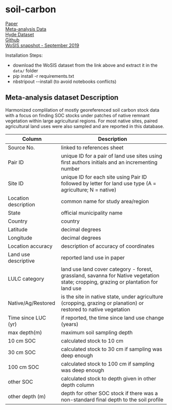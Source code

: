 # soil-carbon

[Paper](https://www.pnas.org/content/114/36/9575?__cf_chl_jschl_tk__=pmd_f058691333b9ea8968c99d5667424db6abbd64f9-1627461072-0-gqNtZGzNAeKjcnBszQiO#sec-10)  
[Meta-analysis Data](https://dataverse.harvard.edu/dataset.xhtml?persistentId=doi:10.7910/DVN/QQQM8V)  
[Hyde Dataset](https://www.pbl.nl/en/image/links/hyde)  
[Github](https://github.com/whrc/Soil-Carbon-Debt)  
[WoSIS snapshot - September 2019](https://data.isric.org/geonetwork/srv/eng/catalog.search#/metadata/ca880bd4-cff8-11e9-8046-0cc47adaa92c)

Installation Steps:
- download the WoSIS dataset from the link above and extract it in the `data/` folder
- pip install -r requirements.txt
- nbstripout --install (to avoid notebooks conflicts)


## Meta-analysis dataset Description

Harmonized complilation of mostly georeferenced soil carbon stock data with a focus on finding SOC stocks under 
patches of native remnant vegetation within large agricultural regions. For most native sites, paired agricultural 
land uses were also sampled and are reported in this database.

| Column               | Description                                                                                                                         |
|----------------------|-------------------------------------------------------------------------------------------------------------------------------------|
| Source No.           | linked to references sheet                                                                                                          |
| Pair ID              | unique ID for a pair of land use sites using first authors initials and an incrementing number                                      |
| Site ID              | unique ID for each site using Pair ID followed by letter for land use type (A = agriculture; N = native)                            |
| Location description | common name for study area/region                                                                                                   |
| State                | official municipality name                                                                                                          |
|  Country             | country                                                                                                                             |
| Latitude             | decimal degrees                                                                                                                     |
| Longitude            | decimal degrees                                                                                                                     |
| Location accuracy    | description of accuracy of coordinates                                                                                              |
| Land use descriptive | reported land use in paper                                                                                                          |
| LULC category        | land use land cover category - forest, grassland, savanna for Native vegetation state; cropping, grazing or plantation for land use |
| Native/Ag/Restored   | is the site in native state, under agriculture (cropping, grazing or planation) or restored to native vegetation                    |
| Time since LUC (yr)  | if reported, the time since land use change (years)                                                                                 |
| max depth(m)         | maximum soil sampling depth                                                                                                         |
| 10 cm SOC            | calculated stock to 10 cm                                                                                                           |
| 30 cm SOC            | calculated stock to 30 cm if sampling was deep enough                                                                               |
| 100 cm SOC           | calculated stock to 100 cm if sampling was deep enough                                                                              |
| other SOC            | calculated stock to depth given in other depth column                                                                               |
| other depth (m)      | depth for other SOC stock if there was a non-standard final depth to the soil profile                                               |